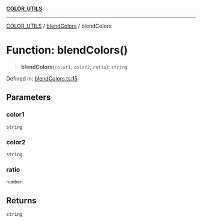[**COLOR_UTILS**](../../README.md)

***

[COLOR_UTILS](../../README.md) / [blendColors](../README.md) / blendColors

# Function: blendColors()

> **blendColors**(`color1`, `color2`, `ratio`): `string`

Defined in: [blendColors.ts:15](https://github.com/dailker/everyutil/blob/54be0bab567ca8e189c5982902c59f3b7981d51d/src/color/blendColors.ts#L15)

## Parameters

### color1

`string`

### color2

`string`

### ratio

`number`

## Returns

`string`
